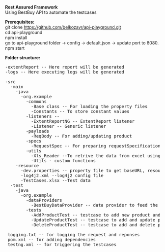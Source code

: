 **Rest Assured Framework**<br/>
Using BestBuy API to automate the testcases<br/>

**Prerequisites:**<br/>
git clone https://github.com/belkozavr/api-playground.git<br/>
cd api-playground<br/>
npm install<br/>
go to api-playground folder -> config -> default.json -> update port to 8080.<br/>
npm start<br/>

**Folder structure:**<br/>
<pre>
-extentReport -- Here report will be generated
-logs -- Here executing logs will be generated

-src
  -main
    -java
      -org.example
        -commons
          -Base class -- For loading the property files
          -Constants -- To store constant values
        -listeners --
          -ExtentReportNG -- ExtentReport listener
          -Listener -- Generic listener
        -payloads
          -ReqBody -- For adding/updating product
        -specs
          -RequestSpec -- For preparing requestSpecification
        -utils
          -Xls_Reader --To retrive the data from excel using Apache POI
          -Utils - custom functions
    -resource
      -dev.properties -- property file to get baseURL, resources, filePath.
      -log4j2.xml --log4j2 config file
      -TestCases.xlsx --Test data 
  -test
    -java
      -org.example
        -dataProviders
          -BestBuyDataProvider -- data provider to feed the test data to the test cases. 
        -tests
          -AddProductTest -- testcase to add new product and verify by retrieving it again.
          -UpdateProductTest -- testcase to add and update product details and verify by update functionality.
          -DeleteProductTest -- testcase to add and delete product and verify the delete functionality
          
 logging.txt -- for logging the request and reponses 
 pom.xml -- for adding dependencies
 testng.xml -- for triggering the testcases
  <pre/>
